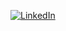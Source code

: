 

[![LinkedIn](https://img.shields.io/badge/LinkedIn-Profile-blue?style=for-the-badge&logo=linkedin)](https://www.linkedin.com/in/astro-calvin-f-1b73b1218/)
